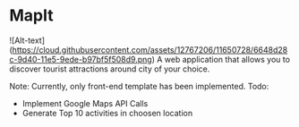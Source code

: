 # MapIt
![Alt-text] (https://cloud.githubusercontent.com/assets/12767206/11650728/6648d28c-9d40-11e5-9ede-b97bf5f508d9.png)
A web application that allows you to discover tourist attractions around city of your choice. 

Note: Currently, only front-end template has been implemented. 
Todo: 
- Implement Google Maps API Calls 
- Generate Top 10 activities in choosen location 
